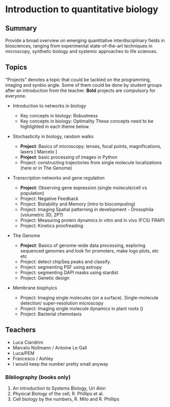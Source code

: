 # Introduction to quantitative biology



## Summary

Provide a broad overview on emerging quantitative interdisciplinary fields in biosciences, ranging from experimental state-of-the-art techniques in microscopy, synthetic biology and systemic approaches to life sciences.

## Topics

"Projects" denotes a topic that could be tackled on the programming, imaging and synbio angle. Some of them could be done by student groups after an introduction from the teacher. **Bold** projects are compulsory for everyone. 


- Introduction to networks in biology
    - Key concepts in biology: Robustness 
    - Key concepts in biology: Optimality
These concepts need to be highlighted in each theme below.

- Stochasticity in biology, random walks
    - **Project**: Basics of microscopy: lenses, focal points, magnifications, lasers [ Marcelo ]
    - **Project**: basic processing of images in Python
    - Project: constructing trajectories from single molecule localizations (here or in The Genome)

- Transcription networks and gene regulation
    - **Project**: Observing gene expression (single molecule/cell vs population)
    - Project: Negative Feedback
    - Project: Bistability and Memory (intro to biocomputing)
    - Project: Imaging Spatial patterning in development - Drosophila (volumetric 3D, 2P?)
    - Project: Measuring protein dynamics in vitro and in vivo (FCS/ FRAP)
    - Project: Kinetics proofreading
    
- The Genome
    - **Project**: Basics of genome-wide data processing, exploring sequenced genomes and look for promoters, make logo plots, etc etc
    - Project: detect chipSeq peaks and classify.
    - Project: segmenting PSF using astropy
    - Project: segmenting DAPI masks using stardist
    - Project: Genetic design
    
- Membrane biophyics
    - Project: Imaging single molecules (on a surface). Single-molecule detection/ super-resolution microscopy
    - Project: Imaging single molecule dynamics in plant roots ()
    - Project: Bacterial chemotaxis

    



## Teachers

- Luca Ciandrini
- Marcelo Nollmann / Antoine Le Gall
- Luca/PEM
- Francesco / Ashley
- I would keep the number pretty small anyway

### Bibliography (books only)

1. An introduction to Systems Biology, Uri Alon
2. Physical Biology of the cell, R. Phillips et al.
3. Cell biology by the numbers, R. Milo and R. Phillips
